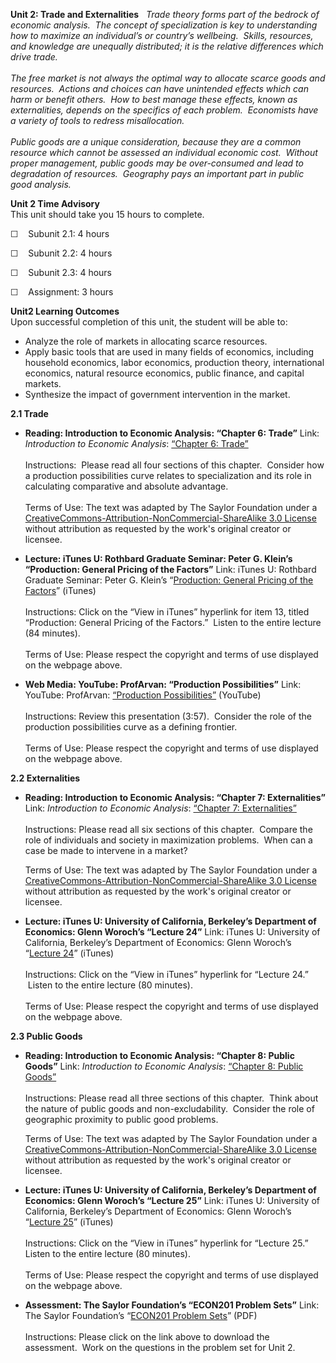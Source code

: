 **Unit 2: Trade and Externalities** <span id="2"></span> 
*Trade theory forms part of the bedrock of economic analysis.  The
concept of specialization is key to understanding how to maximize an
individual’s or country’s wellbeing.  Skills, resources, and knowledge
are unequally distributed; it is the relative differences which drive
trade.*  
    
 *The free market is not always the optimal way to allocate scarce goods
and resources.  Actions and choices can have unintended effects which
can harm or benefit others.  How to best manage these effects, known as
externalities, depends on the specifics of each problem.  Economists
have a variety of tools to redress misallocation.*  
    
 *Public goods are a unique consideration, because they are a common
resource which cannot be assessed an individual economic cost.  Without
proper management, public goods may be over-consumed and lead to
degradation of resources.  Geography pays an important part in public
good analysis.*

**Unit 2 Time Advisory**  
This unit should take you 15 hours to complete.  
  
 ☐    Subunit 2.1: 4 hours  
  
 ☐    Subunit 2.2: 4 hours  
  
 ☐    Subunit 2.3: 4 hours  
  
 ☐    Assignment: 3 hours

**Unit2 Learning Outcomes**  
Upon successful completion of this unit, the student will be able to:  
  
-   Analyze the role of markets in allocating scarce resources.
-   Apply basic tools that are used in many fields of economics,
    including household economics, labor economics, production theory,
    international economics, natural resource economics, public finance,
    and capital markets.
-   Synthesize the impact of government intervention in the market.

**2.1 Trade** <span id="2.1"></span> 
-   **Reading: Introduction to Economic Analysis: “Chapter 6: Trade”**
    Link: *Introduction to Economic Analysis*: [“Chapter 6:
    Trade”](http://2012books.lardbucket.org/books/beginning-economic-analysis/)  
        
     Instructions:  Please read all four sections of this chapter. 
    Consider how a production possibilities curve relates to
    specialization and its role in calculating comparative and absolute
    advantage.  
        
     Terms of Use: The text was adapted by The Saylor Foundation under a
    [CreativeCommons-Attribution-NonCommercial-ShareAlike 3.0
    License](http://creativecommons.org/licenses/by-nc-sa/3.0/) without
    attribution as requested by the work's original creator or licensee.

-   **Lecture: iTunes U: Rothbard Graduate Seminar: Peter G. Klein’s
    “Production: General Pricing of the Factors”**
    Link: iTunes U: Rothbard Graduate Seminar: Peter G. Klein’s
    “[Production: General Pricing of the
    Factors](http://itunes.apple.com/us/podcast/production-general-pricing/id380679163?i=84565086)”
    (iTunes)  
        
     Instructions: Click on the “View in iTunes” hyperlink for item 13,
    titled “Production: General Pricing of the Factors.”  Listen to the
    entire lecture (84 minutes).  
        
     Terms of Use: Please respect the copyright and terms of use
    displayed on the webpage above.

-   **Web Media: YouTube: ProfArvan: “Production Possibilities”**
    Link: YouTube: ProfArvan: [“Production
    Possibilities”](http://www.youtube.com/watch?v=OdiZCjlNsCQ)
    (YouTube)  
        
     Instructions: Review this presentation (3:57).  Consider the role
    of the production possibilities curve as a defining frontier.  
        
     Terms of Use: Please respect the copyright and terms of use
    displayed on the webpage above. 

**2.2 Externalities** <span id="2.2"></span> 
-   **Reading: Introduction to Economic Analysis: “Chapter 7:
    Externalities”**
    Link: *Introduction to Economic Analysis*: [“Chapter 7:
    Externalities”](http://2012books.lardbucket.org/books/beginning-economic-analysis/)  
        
     Instructions: Please read all six sections of this chapter. 
    Compare the role of individuals and society in maximization
    problems.  When can a case be made to intervene in a market?  
      
     Terms of Use: The text was adapted by The Saylor Foundation under a
    [CreativeCommons-Attribution-NonCommercial-ShareAlike 3.0
    License](http://creativecommons.org/licenses/by-nc-sa/3.0/) without
    attribution as requested by the work's original creator or licensee.

-   **Lecture: iTunes U: University of California, Berkeley’s Department
    of Economics: Glenn Woroch’s “Lecture 24”**
    Link: iTunes U: University of California, Berkeley’s Department of
    Economics: Glenn Woroch’s “[Lecture
    24](http://itunes.apple.com/us/podcast/lecture-24/id354823329?i=83459492)”
    (iTunes)  
        
     Instructions: Click on the “View in iTunes” hyperlink for “Lecture
    24.”  Listen to the entire lecture (80 minutes).  
        
     Terms of Use: Please respect the copyright and terms of use
    displayed on the webpage above.

**2.3 Public Goods** <span id="2.3"></span> 
-   **Reading: Introduction to Economic Analysis: “Chapter 8: Public
    Goods”**
    Link: *Introduction to Economic Analysis*: [“Chapter 8: Public
    Goods”](http://2012books.lardbucket.org/books/beginning-economic-analysis/)  
        
     Instructions: Please read all three sections of this chapter. 
    Think about the nature of public goods and non-excludability.
     Consider the role of geographic proximity to public good
    problems.  
      
     Terms of Use: The text was adapted by The Saylor Foundation under a
    [CreativeCommons-Attribution-NonCommercial-ShareAlike 3.0
    License](http://creativecommons.org/licenses/by-nc-sa/3.0/) without
    attribution as requested by the work's original creator or licensee.

-   **Lecture: iTunes U: University of California, Berkeley’s Department
    of Economics: Glenn Woroch’s “Lecture 25”**
    Link: iTunes U: University of California, Berkeley’s Department of
    Economics: Glenn Woroch’s “[Lecture
    25](http://itunes.apple.com/us/podcast/lecture-25/id354823329?i=83459501)”
    (iTunes)  
        
     Instructions: Click on the “View in iTunes” hyperlink for “Lecture
    25.” Listen to the entire lecture (80 minutes).  
        
     Terms of Use: Please respect the copyright and terms of use
    displayed on the webpage above.

-   **Assessment: The Saylor Foundation’s “ECON201 Problem Sets”**
    Link: The Saylor Foundation’s “[ECON201 Problem
    Sets](http://www.saylor.org/site/wp-content/uploads/2011/07/ECON201-Original-Content-Assignments-for-Units-1-5-FINAL.pdf)”
    (PDF)  
        
     Instructions: Please click on the link above to download the
    assessment.  Work on the questions in the problem set for Unit 2. 


